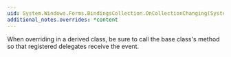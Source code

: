 ```yaml
---
uid: System.Windows.Forms.BindingsCollection.OnCollectionChanging(System.ComponentModel.CollectionChangeEventArgs)
additional_notes.overrides: *content
---
```


<p>When overriding <xref href="System.Windows.Forms.BindingsCollection.OnCollectionChanging(System.ComponentModel.CollectionChangeEventArgs)"></xref> in a derived class, be sure to call the base class's <xref href="System.Windows.Forms.BindingsCollection.OnCollectionChanging(System.ComponentModel.CollectionChangeEventArgs)"></xref> method so that registered delegates receive the event.</p>


